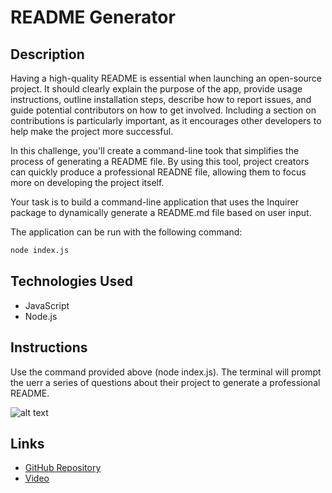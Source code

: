 # README Generator 


## Description
Having a high-quality README is essential when launching an open-source project. It should clearly explain the purpose of the app, provide usage instructions, outline installation steps, describe how to report issues, and guide potential contributors on how to get involved. Including a section on contributions is particularly important, as it encourages other developers to help make the project more successful. 

In this challenge, you'll create a command-line took that simplifies the process of generating a README file. By using this tool, project creators can quickly produce a professional READNE file, allowing them to focus more on developing the project itself. 

Your task is to build a command-line application that uses the Inquirer package to dynamically generate a README.md file based on user input.

The application can be run with the following command:

```bash
node index.js
```

## Technologies Used 
- JavaScript
- Node.js

## Instructions
Use the command provided above (node index.js). The terminal will prompt the uerr a series of questions about their project to generate a professional README. 

![alt text](./Pictures/Instructions.png)


## Links

* [GitHub Repository](https://github.com/saher-wrld/challange-07)
* [Video](https://drive.google.com/file/d/1ezPwPbMdMUjY7lAqfo6H5tr-L_3MgBX5/view)

